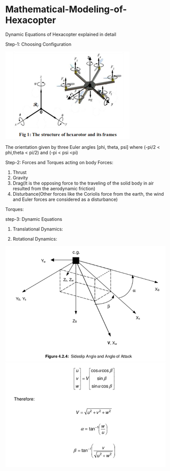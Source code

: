 # Mathematical-Modeling-of-Hexacopter
Dynamic Equations of Hexacopter explained in detail

Step-1: Choosing Configuration

![](Images/hex_config.png)

The orientation given by three Euler angles [phi, theta, psi] where (-pi/2 < phi,theta < pi/2) and (-pi < psi <pi)

Step-2: Forces and Torques acting on body
Forces:
1) Thrust
2) Gravity
3) Drag(It is the opposing force to the traveling of the solid body in air resulted from the aerodynamic friction)
4) Disturbance(Other forces like the Coriolis force from the earth, the wind and Euler forces are considered as a disturbance)

Torques:



step-3: Dynamic Equations
1) Translational Dynamics:



2) Rotational Dynamics:


![](Images/sideslip.png)
![](Images/windtobody.png)
